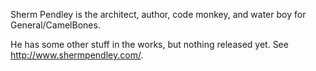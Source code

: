 Sherm Pendley is the architect, author, code monkey, and water boy for General/CamelBones.

He has some other stuff in the works, but nothing released yet. See http://www.shermpendley.com/.